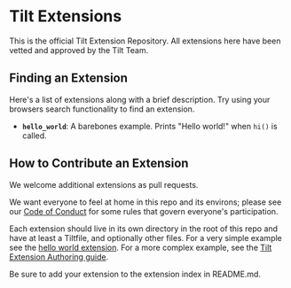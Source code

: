 # Tilt Extensions
This is the official Tilt Extension Repository. All extensions here have been vetted and approved by the Tilt Team.

## Finding an Extension
Here's a list of extensions along with a brief description. Try using your browsers search functionality to find an extension.

* **`hello_world`**: A barebones example. Prints "Hello world!" when `hi()` is called.

## How to Contribute an Extension
We welcome additional extensions as pull requests.

We want everyone to feel at home in this repo and its environs; please see our [Code of Conduct](CODE_OF_CONDUCT.md) for some rules that govern everyone's participation.

Each extension should live in its own directory in the root of this repo and have at least a Tiltfile, and optionally other files. For a very simple example see the [hello world extension](https://github.com/windmilleng/tilt-extensions/tree/master/hello_world). For a more complex example, see the [Tilt Extension Authoring guide](TODO).

Be sure to add your extension to the extension index in README.md.
